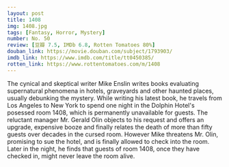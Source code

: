 ```yaml
---
layout: post 
title: 1408
img: 1408.jpg
tags: [Fantasy, Horror, Mystery]
number: No. 50
review: [豆瓣 7.5, IMDb 6.8, Rotten Tomatoes 80%]
douban_link: https://movie.douban.com/subject/1793903/
imdb_link: https://www.imdb.com/title/tt0450385/
rotten_link: https://www.rottentomatoes.com/m/1408
---
```


The cynical and skeptical writer Mike Enslin writes books evaluating supernatural phenomena in hotels, graveyards and other haunted places, usually debunking the mystery. While writing his latest book, he travels from Los Angeles to New York to spend one night in the Dolphin Hotel's posessed room 1408, which is permanently unavailable for guests. The reluctant manager Mr. Gerald Olin objects to his request and offers an upgrade, expensive booze and finally relates the death of more than fifty guests over decades in the cursed room. However Mike threatens Mr. Olin, promising to sue the hotel, and is finally allowed to check into the room. Later in the night, he finds that guests of room 1408, once they have checked in, might never leave the room alive.